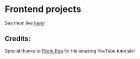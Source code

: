 # Frontend projects

See them live [here](https://my-frontend-projects.netlify.app/)!

## Credits:
Special thanks to [Florin Pop](https://github.com/florinpop17) for his amazing YouTube tutorials!
